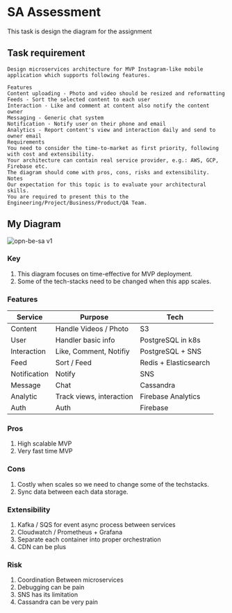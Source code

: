 # SA Assessment
This task is design the diagram for the assignment

## Task requirement
```
Design microservices architecture for MVP Instagram-like mobile application which supports following features.

Features
Content uploading - Photo and video should be resized and reformatting
Feeds - Sort the selected content to each user
Interaction - Like and comment at content also notify the content owner
Messaging - Generic chat system
Notification - Notify user on their phone and email
Analytics - Report content's view and interaction daily and send to owner email
Requirements
You need to consider the time-to-market as first priority, following with cost and extensibility.
Your architecture can contain real service provider, e.g.: AWS, GCP, Firebase etc.
The diagram should come with pros, cons, risks and extensibility.
Notes
Our expectation for this topic is to evaluate your architectural skills.
You are required to present this to the Engineering/Project/Business/Product/QA Team.
```
## My Diagram
![opn-be-sa v1](https://github.com/user-attachments/assets/6b4dfdce-cfde-48a2-891a-588869dc90ce)

### Key
1. This diagram focuses on time-effective for MVP deployment.
2. Some of the tech-stacks need to be changed when this app scales.

### Features
| Service | Purpose | Tech |
| ------- | ------- | -----|
| Content | Handle Videos / Photo | S3|
| User | Handler basic info | PostgreSQL in k8s|
| Interaction | Like, Comment, Notifiy | PostgreSQL + SNS|
| Feed | Sort / Feed | Redis + Elasticsearch|
| Notification | Notify | SNS |
| Message | Chat | Cassandra |
| Analytic | Track views, interaction | Firebase Analytics|
| Auth | Auth | Firebase|

### Pros
1. High scalable MVP
2. Very fast time MVP
### Cons
1. Costly when scales so we need to change some of the techstacks.
2. Sync data between each data storage.

### Extensibility
1. Kafka / SQS for event async process between services
2. Cloudwatch / Prometheus + Grafana
3. Separate each container into proper orchestration
4. CDN can be plus

### Risk
1. Coordination Between microservices
2. Debugging can be pain
3. SNS has its limitation
4. Cassandra can be very pain

